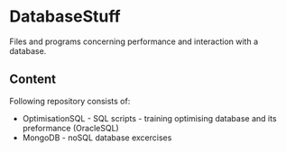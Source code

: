 # DatabaseStuff



Files and programs concerning performance and interaction with a database.

## Content

Following repository consists of:
* OptimisationSQL - SQL scripts - training optimising database and its preformance (OracleSQL)
* MongoDB - noSQL database excercises